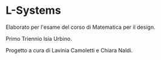 # L-Systems
Elaborato per l'esame del corso di Matematica per il design.  

Primo Triennio Isia Urbino.  

Progetto a cura di Lavinia Camoletti e Chiara Naldi.  

